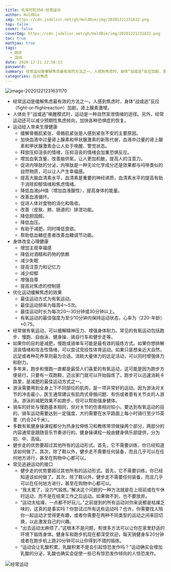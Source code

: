 ```yaml
---
title: 吼呆时刻356-经常运动
author: HoldDie
img: https://cdn.jsdelivr.net/gh/HoldDie/img/20201221231632.png
top: false
cover: false
coverImg: https://cdn.jsdelivr.net/gh/HoldDie/img/20201221231632.png
toc: true
mathjax: true
tags:
  - 跑步
  - 运动
date: 2020-12-21 22:56:13
password:
summary: 经常运动是缓解焦虑最有效的方法之一。人感到焦虑时，身体“战或逃”反应加剧，肾上腺素激增。
categories: 应对焦虑
---
```


![image-20201221231631170](https://cdn.jsdelivr.net/gh/HoldDie/img/20201221231632.png)

- 经常运动是缓解焦虑最有效的方法之一。人感到焦虑时，身体“战或逃”反应（fight-or-flightreaction）加剧，肾上腺素激增。
- 人体处于“战或逃”唤醒模式时，运动是一种自然宣泄情绪的途径。另外，经常运动还可以减少预期性焦虑倾向，加快各种恐惧症的恢复。
- 运动给人带来生理健康
  - 缓解骨骼肌紧张，骨骼肌紧张是人感到紧张不安的主要原因。
  - 加快血液中过量肾上腺素和甲状腺激素的新陈代谢，血液中过量的肾上腺素和甲状腺激素会让人处于唤醒、警觉状态。
  - 释放压抑沮丧的情绪，压抑沮丧的情绪会加重恐惧反应。
  - 增加血氧含量、改善脑供氧，让人更加机敏，提高人的注意力。
  - 促进内啡肽的分泌，内啡肽是一种无论化学成分还是效果都与吗啡类似的自然物质，可以让人产生幸福感。
  - 提高大脑血清素水平，血清素是重要的神经递质，血清素水平的提高有助于消除抑郁情绪和焦虑情绪。
  - 降低血液pH值（增加血液酸性），提高身体的能量。
  - 改善血液循环。
  - 促进人体对食物的消化和吸收。
  - 改善（皮肤、肺、肠道的）排泄功能。
  - 降低胆固醇。
  - 降低血压。
  - 有助于减肥，同时降低食欲。
  - 帮助低血糖症患者改善血糖调节功能。
- 身体改变心理健康
  - 增加主观幸福感
  - 降低对酒精和药物的依赖
  - 减少失眠
  - 提高注意力和记忆力
  - 减少抑郁
  - 增强自尊
  - 提高对焦虑的控制感
- 优化运动缓解焦虑的效果
  - 最佳运动方式为有氧运动。
  - 最佳运动频率为每周4～5次。
  - 最佳运动时长为每次20～30分钟或30分钟以上。
  - 有氧运动的最佳强度为至少10分钟内保持运动状态，心率为（220-年龄）×0.75。
- 经常做有氧运动，可以缓解精神压力、增强身体耐力。常见的有氧运动包括跑步、慢跑、自由泳、健身操、骑自行车和健步走等。
- 如果你的目的是减肥，慢跑或骑单车可能是最有效的锻炼方式。如果你想排解沮丧情绪和攻击性情绪，可以尝试竞技性体育运动。如果只是想亲近大自然，远足或者种花养草则最为合适。消耗大量体力的远足活动，可以同时增强体力和耐力。
- 多年来，跑步和慢跑一直都是最受人们喜爱的有氧运动，这可能是因为跑步方便易行。只要有一双跑鞋，迈出家门就可以开始锻炼了。跑步可以迅速消耗卡路里，是减肥的最佳运动方式之一。
- 游泳需要用到全身上下不同部位的肌肉，是一项非常好的运动。因为游泳对关节的冲击最小，医生通常建议有肌肉式骨骼问题、有伤或者患有关节炎的人游泳。游泳的减肥效果不如跑步，但可以帮助强身健体。
- 骑车的好处与慢跑基本相同，但对关节的伤害相对较小。要达到有氧运动的目的，骑车运动需要达到一定强度，大约需要在水平路面上每小时骑行至少15英里（约合24千米）。
- 多数有氧健身操课程都分为热身拉伸练习和教练带领做操两个部分，两部分的内容通常是跟随音乐节奏进行的。健身操课程一般由健身俱乐部提供，分为初、中、高级。
- 健步走的优势要超过其他所有的运动形式。首先，它不需要训练，你已经知道该如何做了。其次，除了鞋以外，健步走不需要任何装备，而且几乎可以在任何地方进行，甚至在购物中心都可以。
- 常见逃避运动的接口
  - 健步走的优势要超过其他所有的运动形式。首先，它不需要训练，你已经知道该如何做了。其次，除了鞋以外，健步走不需要任何装备，而且几乎可以在任何地方进行，甚至在购物中心都可以。
  - “我太累了，没力气锻炼。”解决这个问题的一种方法就是在上班前或在午休时运动，而不是在结束工作之后运动。如果做不到，也不要放弃。
  - “运动太枯燥，一点都不好玩儿。”之前提到的所有运动对你来说都是枯燥乏味的，这真的是事实吗？你尝试过所有这些运动吗？也许，你需要找人陪你一起运动才觉得更有趣，或者你需要在两种不同类型的运动之间来回切换，以此激发自己的兴趣。
  - “出去运动太麻烦了。”这根本不是问题，有很多方法可以让你在家里舒适的环境下锻炼身体。健身车和跑步机现在都深受欢迎，每天骑健身车20分钟或者在跑步机上跑20分钟可以让你得到不错的锻炼。
  - “运动会让乳酸积累，乳酸积累不是会引起惊恐发作吗？”运动确实会增加乳酸的分泌，乳酸也确实会促使一些已有惊恐发作倾向的人惊恐发作。

![经常运动](https://cdn.jsdelivr.net/gh/HoldDie/img/20201221231519.png)
